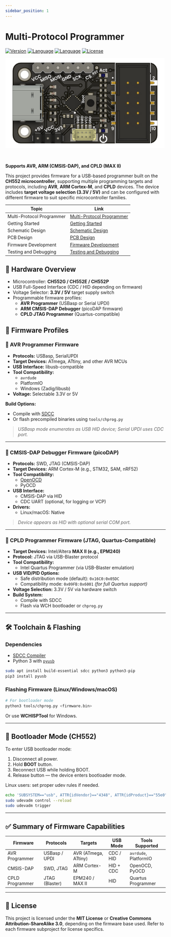 ```yaml
---
sidebar_position: 1
---
```


# Multi-Protocol Programmer  

<div style={{ textAlign: 'center' }}>
    <a href="#"><img src="https://img.shields.io/badge/version-1.0-blue.svg" alt="Version"/></a>
    <a href="#"><img src="https://img.shields.io/badge/language-Python-lightgrey.svg" alt="Language"/></a>
    <a href="#"><img src="https://img.shields.io/badge/language-C-lightgrey.svg" alt="Language"/></a>
    <a href="#"><img src="https://img.shields.io/badge/license-MIT-green.svg" alt="License"/></a>
    <br/>
</div>

<div style={{ textAlign: 'center' }}>
    <p href="./docs/unit_product_brief.pdf">  <img src="https://raw.githubusercontent.com/UNIT-Electronics-MX/unit_ch552_multiprotocol_programmer/refs/heads/main/hardware/resources/programmer.png" width="500px"/></p>
  <br/>   
  </div>


**Supports AVR, ARM (CMSIS-DAP), and CPLD (MAX II)**

This project provides firmware for a USB-based programmer built on the **CH552 microcontroller**, supporting multiple programming targets and protocols, including **AVR**, **ARM Cortex-M**, and **CPLD** devices. The device includes **target voltage selection (3.3V / 5V)** and can be configured with different firmware to suit specific microcontroller families.
<div style={{ display: 'flex', justifyContent: 'center' }}>
  <table>
    <thead>
      <tr>
        <th>Topic</th>
        <th>Link</th>
      </tr>
    </thead>
    <tbody>
      <tr>
        <td>Multi-Protocol Programmer</td>
        <td>
          <a href="https://unit-electronics-mx.github.io/unit_multiprotocol_programmer_platform/" target="_blank">
            Multi-Protocol Programmer
          </a>
        </td>
      </tr>
      <tr>
        <td>Getting Started</td>
        <td>
          <a href="https://unit-electronics-mx.github.io/unit_ch552_multiprotocol_programmer/index.html" target="_blank">
            Getting Started
          </a>
        </td>
      </tr>
      <tr>
        <td>Schematic Design</td>
        <td>
          <a href="https://github.com/UNIT-Electronics-MX/unit_ch552_multiprotocol_programmer/blob/main/hardware/unit_sch_V_0_0_1_ue0090_CH552_USB_Multi-Protocol-Programmer.pdf" target="_blank">
            Schematic Design
          </a>
        </td>
      </tr>
      <tr>
        <td>PCB Design</td>
        <td>
          <a href="https://github.com/UNIT-Electronics-MX/unit_ch552_multiprotocol_programmer/tree/main/hardware" target="_blank">
            PCB Design
          </a>
        </td>
      </tr>
      <tr>
        <td>Firmware Development</td>
        <td>
          <a href="https://github.com/UNIT-Electronics-MX/unit_ch552_multiprotocol_programmer/tree/main/software/PICO-DAP" target="_blank">
            Firmware Development
          </a>
        </td>
      </tr>
      <tr>
        <td>Testing and Debugging</td>
        <td>
          <a href="https://github.com/UNIT-Electronics-MX/unit_ch55x_docker_sdk" target="_blank">
            Testing and Debugging
          </a>
        </td>
      </tr>
    </tbody>
  </table>
</div>


## 🔌 Hardware Overview

- Microcontroller: **CH552G / CH552E / CH552P**
- USB Full-Speed Interface (CDC / HID depending on firmware)
- Voltage Selector: **3.3V / 5V** target supply switch
- Programmable firmware profiles:
  - **AVR Programmer** (USBasp or Serial UPDI)
  - **ARM CMSIS-DAP Debugger** (picoDAP firmware)
  - **CPLD JTAG Programmer** (Quartus-compatible)


## 🔧 Firmware Profiles

### 🔹 AVR Programmer Firmware

- **Protocols:** USBasp, SerialUPDI
- **Target Devices:** ATmega, ATtiny, and other AVR MCUs
- **USB Interface:** libusb-compatible
- **Tool Compatibility:** 
  - `avrdude`
  - PlatformIO
  - Windows (Zadig/libusb)
- **Voltage:** Selectable 3.3V or 5V

**Build Options:**
- Compile with [SDCC](https://sdcc.sourceforge.net/)
- Or flash precompiled binaries using `tools/chprog.py`

> *USBasp mode enumerates as USB HID device; Serial UPDI uses CDC port.*

---

### 🔹 CMSIS-DAP Debugger Firmware (picoDAP)

- **Protocols:** SWD, JTAG (CMSIS-DAP)
- **Target Devices:** ARM Cortex-M (e.g., STM32, SAM, nRF52)
- **Tool Compatibility:**  
  - [OpenOCD](http://openocd.org/)
  - PyOCD
- **USB Interface:**
  - CMSIS-DAP via HID
  - CDC UART (optional, for logging or VCP)
- **Drivers:**
  - Linux/macOS: Native

> *Device appears as HID with optional serial COM port.*

---

### 🔹 CPLD Programmer Firmware (JTAG, Quartus-Compatible)

- **Target Devices:** Intel/Altera **MAX II (e.g., EPM240)**
- **Protocol:** JTAG via USB-Blaster protocol
- **Tool Compatibility:**  
  - Intel Quartus Programmer (via USB-Blaster emulation)
- **USB VID/PID Options:**
  - Safe distribution mode (default): `0x16C0:0x05DC`
  - Compatibility mode: `0x09FB:0x6001` *(for full Quartus support)*
- **Voltage Selection:** 3.3V / 5V via hardware switch
- **Build System:**  
  - Compile with SDCC
  - Flash via WCH bootloader or `chprog.py`

---

## 🛠️ Toolchain & Flashing

### Dependencies

- [SDCC Compiler](https://sdcc.sourceforge.net/)
- Python 3 with [`pyusb`](https://github.com/pyusb/pyusb)

```bash
sudo apt install build-essential sdcc python3 python3-pip
pip3 install pyusb
```

### Flashing Firmware (Linux/Windows/macOS)

```bash
# For bootloader mode
python3 tools/chprog.py <firmware.bin>
```

Or use **WCHISPTool** for Windows.

---

## 📌 Bootloader Mode (CH552)

To enter USB bootloader mode:

1. Disconnect all power.
2. Hold **BOOT** button.
3. Reconnect USB while holding BOOT.
4. Release button — the device enters bootloader mode.

Linux users: set proper udev rules if needed.

```bash
echo 'SUBSYSTEM=="usb", ATTR{idVendor}=="4348", ATTR{idProduct}=="55e0", MODE="666"' | sudo tee /etc/udev/rules.d/99-ch55x.rules
sudo udevadm control --reload
sudo udevadm trigger
```

---

## ✅ Summary of Firmware Capabilities

| Firmware       | Protocols         | Targets            | USB Mode      | Tools Supported     |
|----------------|-------------------|---------------------|---------------|----------------------|
| AVR Programmer | USBasp / UPDI     | AVR (ATmega, ATtiny) | CDC / HID     | `avrdude`, PlatformIO |
| CMSIS-DAP      | SWD, JTAG         | ARM Cortex-M        | HID + CDC     | OpenOCD, PyOCD       |
| CPLD Programmer| JTAG (Blaster)    | EPM240 / MAX II     | HID           | Quartus Programmer   |

---

## 🪪 License

This project is licensed under the **MIT License** or **Creative Commons Attribution-ShareAlike 3.0**, depending on the firmware base used. Refer to each firmware subproject for license specifics.
